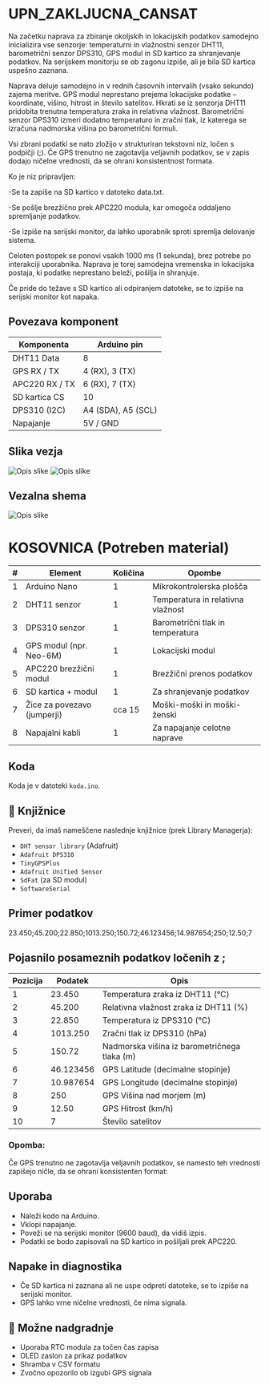 # UPN_ZAKLJUCNA_CANSAT
Na začetku naprava za zbiranje okoljskih in lokacijskih podatkov samodejno inicializira vse senzorje: temperaturni in vlažnostni senzor DHT11, barometrični senzor DPS310, GPS modul in SD kartico za shranjevanje podatkov. Na serijskem monitorju se ob zagonu izpiše, ali je bila SD kartica uspešno zaznana.

Naprava deluje samodejno in v rednih časovnih intervalih (vsako sekundo) zajema meritve. GPS modul neprestano prejema lokacijske podatke – koordinate, višino, hitrost in število satelitov. Hkrati se iz senzorja DHT11 pridobita trenutna temperatura zraka in relativna vlažnost. Barometrični senzor DPS310 izmeri dodatno temperaturo in zračni tlak, iz katerega se izračuna nadmorska višina po barometrični formuli.

Vsi zbrani podatki se nato zložijo v strukturiran tekstovni niz, ločen s podpičji (;). Če GPS trenutno ne zagotavlja veljavnih podatkov, se v zapis dodajo ničelne vrednosti, da se ohrani konsistentnost formata.

Ko je niz pripravljen:

-Se ta zapiše na SD kartico v datoteko data.txt.

-Se pošlje brezžično prek APC220 modula, kar omogoča oddaljeno spremljanje podatkov.

-Se izpiše na serijski monitor, da lahko uporabnik sproti spremlja delovanje sistema.

Celoten postopek se ponovi vsakih 1000 ms (1 sekunda), brez potrebe po interakciji uporabnika. Naprava je torej samodejna vremenska in lokacijska postaja, ki podatke neprestano beleži, pošilja in shranjuje.

Če pride do težave s SD kartico ali odpiranjem datoteke, se to izpiše na serijski monitor kot napaka.


## Povezava komponent

| Komponenta            | Arduino pin         |
|----------------------|---------------------|
| DHT11 Data           | 8                   |
| GPS RX / TX          | 4 (RX), 3 (TX)      |
| APC220 RX / TX       | 6 (RX), 7 (TX)      |
| SD kartica CS        | 10                  |
| DPS310 (I2C)         | A4 (SDA), A5 (SCL)  |
| Napajanje            | 5V / GND            |


## Slika vezja
![Opis slike](https://github.com/Snorkzy/UPN_ZAKLJUCNA_CANSAT/blob/main/slikaVezjaCansat.jpg?raw=true)
![Opis slike](https://github.com/Snorkzy/UPN_ZAKLJUCNA_CANSAT/blob/main/slikaVezjaCansat1.jpg?raw=true)

## Vezalna shema

![Opis slike](https://github.com/Snorkzy/UPN_ZAKLJUCNA_CANSAT/blob/main/ShemaVezaveCANSAT.png?raw=true)



# KOSOVNICA (Potreben material)

| #  | Element               | Količina | Opombe                             |
|----|-----------------------|----------|----------------------------------|
| 1  | Arduino Nano           | 1        | Mikrokontrolerska plošča          |
| 2  | DHT11 senzor          | 1        | Temperatura in relativna vlažnost |
| 3  | DPS310 senzor         | 1        | Barometrični tlak in temperatura  |
| 4  | GPS modul (npr. Neo-6M) | 1      | Lokacijski modul                  |
| 5  | APC220 brezžični modul| 1        | Brezžični prenos podatkov         |
| 6  | SD kartica + modul    | 1        | Za shranjevanje podatkov          |
| 7  | Žice za povezavo (jumperji) | cca 15 | Moški-moški in moški-ženski       |
| 8  | Napajalni kabli        | 1        | Za napajanje celotne naprave      |


## Koda

Koda je v datoteki `koda.ino`.

## 🧪 Knjižnice

Preveri, da imaš nameščene naslednje knjižnice (prek Library Managerja):

- `DHT sensor library` (Adafruit)
- `Adafruit DPS310`
- `TinyGPSPlus`
- `Adafruit Unified Sensor`
- `SdFat` (za SD modul)
- `SoftwareSerial`



## Primer podatkov

23.450;45.200;22.850;1013.250;150.72;46.123456;14.987654;250;12.50;7

## Pojasnilo posameznih podatkov ločenih z ;

| Pozicija | Podatek | Opis                                  |
|----------|---------|-------------------------------------|
| 1        | 23.450  | Temperatura zraka iz DHT11 (°C)      |
| 2        | 45.200  | Relativna vlažnost zraka iz DHT11 (%)|
| 3        | 22.850  | Temperatura iz DPS310 (°C)            |
| 4        | 1013.250| Zračni tlak iz DPS310 (hPa)           |
| 5        | 150.72  | Nadmorska višina iz barometričnega tlaka (m) |
| 6        | 46.123456| GPS Latitude (decimalne stopinje)    |
| 7        | 10.987654| GPS Longitude (decimalne stopinje)   |
| 8        | 250     | GPS Višina nad morjem (m)             |
| 9        | 12.50   | GPS Hitrost (km/h)                    |
| 10       | 7       | Število satelitov                     |

### Opomba:

Če GPS trenutno ne zagotavlja veljavnih podatkov, se namesto teh vrednosti zapišejo ničle, da se ohrani konsistenten format:






## Uporaba

- Naloži kodo na Arduino.
- Vklopi napajanje.
- Poveži se na serijski monitor (9600 baud), da vidiš izpis.
- Podatki se bodo zapisovali na SD kartico in pošiljali prek APC220.

## Napake in diagnostika

- Če SD kartica ni zaznana ali ne uspe odpreti datoteke, se to izpiše na serijski monitor.
- GPS lahko vrne ničelne vrednosti, če nima signala.



## 🚀 Možne nadgradnje

- Uporaba RTC modula za točen čas zapisa
- OLED zaslon za prikaz podatkov
- Shramba v CSV formatu
- Zvočno opozorilo ob izgubi GPS signala

